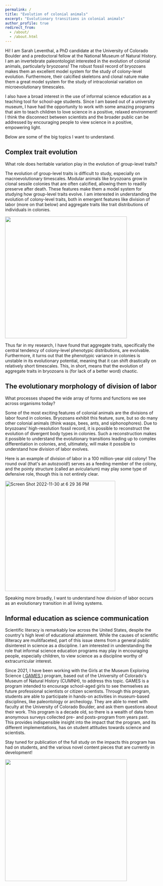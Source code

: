 ```yaml
---
permalink: /
title: "Evolution of colonial animals"
excerpt: "Evolutionary transitions in colonial animals"
author_profile: true
redirect_from: 
  - /about/
  - /about.html
---
```


Hi! I am Sarah Leventhal, a PhD candidate at the University of Colorado Boulder and a predoctoral fellow at the National Museum of Natural History. I am an invertebrate paleontologist interested in the evolution of colonial animals, particularly bryozoans! The robust fossil record of bryozoans makes them an excellent model system for the study of colony-level evolution. Furthermore, their calcified skeletons and clonal nature make them a great model system for the study of intracolonial variation on microevolutionary timescales.

I also have a broad interest in the use of informal science education as a teaching tool for school-age students. Since I am based out of a university museum, I have had the opportunity to work with some amazing programs that aim to teach children to love science in a positive, relaxed environment! I think the disconnect between scientists and the broader public can be addressed by encouraging people to view science in a positive, empowering light.

Below are some of the big topics I want to understand.

## Complex trait evolution

What role does heritable variation play in the evolution of group-level traits?
 
The evolution of group-level traits is difficult to study, especially on macroevolutionary timescales. Modular animals like bryozoans grow in clonal sessile colonies that are often calcified, allowing them to readily preserve after death. These features make them a model system for studying how group-level traits evolve. I am interested in understanding the evolution of colony-level traits, both in emergent features like division of labor (more on that below) and aggregate traits like trait distributions of individuals in colonies.



<img src="https://user-images.githubusercontent.com/79329199/204932897-dd846344-f533-48d8-a709-44002808024d.jpg" height=400 />




Thus far in my research, I have found that aggregate traits, specifically the central tendency of colony-level phenotypic distributions, are evolvable. Furthermore, it turns out that the phenotypic variance in colonies is unstable in its evolutionary potential, meaning that it can shift drastically on relatively short timescales. This, in short, means that the evolution of aggregate traits in bryozoans is (for lack of a better word) chaotic.



## The evolutionary morphology of division of labor

What processes shaped the wide array of forms and functions we see across organisms today?

Some of the most exciting features of colonial animals are the divisions of labor found in colonies. Bryozoans exhibit this feature, sure, but so do many other colonial animals (think wasps, bees, ants, and siphonophores). Due to bryozoans' high-resolution fossil record, it is possible to reconstruct the evolution of divergent body types in colonies. Such a reconstruction makes it possible to understand the evolutionary transitions leading up to complex differentiation in colonies, and, ultimately, will make it possible to understand how division of labor evolves.

Here is an example of division of labor in a 100 million-year old colony! The round oval (that's an autozooid!) serves as a feeding member of the colony, and the pointy structure (called an avicularium) may play some type of defensive role, though this is not entirely clear. 

<img width="362" alt="Screen Shot 2022-11-30 at 6 29 36 PM" src="https://user-images.githubusercontent.com/79329199/204930140-cede2595-3eb3-4844-b95d-b9595acab680.png">

Speaking more broadly, I want to understand how division of labor occurs as an evolutionary transition in all living systems.


## Informal education as science communication

Scientific literacy is remarkably low across the United States, despite the country's high level of educational attainment. While the causes of scientific illiteracy are mulitifaceted, part of this issue stems from a general public disinterest in science as a discipline. I am interested in understanding the role that informal science education programs may play in encouraging people, especially children, to view science as a discipline worthy of extracurricular interest.

Since 2021, I have been working with the Girls at the Museum Exploring Science (<a href="https://www.colorado.edu/cumuseum/content/girls-museum-exploring-science-games-program"> GAMES </a>) program, based out of the University of Colorado's Museum of Natural History (CUMNH), to address this topic. GAMES is a program intended to encourage school-aged girls to see themselves as future professional scientists or citizen scientists. Through this program, students are able to participate in hands-on activities in museum-based disciplines, like paleontology or archeology. They are able to meet with faculty at the University of Colorado Boulder, and ask them questions about their work. This program is a decade old, so there is a wealth of data from anonymous surveys collected pre- and posts-program from years past. This provides indispensible insight into the impact that the program, and its different implementations, has on student attitudes towards science and scientists.

Stay tuned for publication of the full study on the impacts this program has had on students, and the various novel content pieces that are currently in development!

<img src="https://user-images.githubusercontent.com/79329199/213570669-7fbc6a08-5b94-4b1e-8837-0d779bbefe15.jpg" height=400 />


